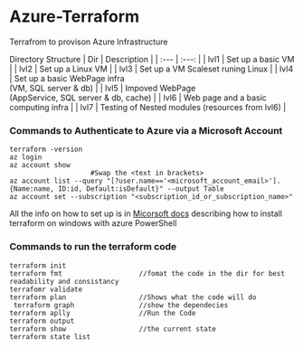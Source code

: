 # Azure-Terraform
Terrafrom to provison Azure Infrastructure

Directory Structure
| Dir   |   Description     |
| :---  |   :---:           |
| lvl1  | Set up a basic VM |
| lvl2  | Set up a Linux VM |
| lvl3  | Set up a VM Scaleset runing Linux |
| lvl4  | Set up a basic WebPage infra <br> (VM, SQL server & db) |
| lvl5  | Impoved WebPage <br> (AppService, SQL server & db, cache) |
| lvl6  | Web page and a basic computing infra |
| lvl7  | Testing of Nested modules (resources from lvl6) |


### Commands to Authenticate to Azure via a Microsoft Account

```
terraform -version
az login
az account show
                    #Swap the <text in brackets>
az account list --query "[?user.name=='<microsoft_account_email>'].{Name:name, ID:id, Default:isDefault}" --output Table
az account set --subscription "<subscription_id_or_subscription_name>"
```
All the info on how to set up is in [Micorsoft docs](https://docs.microsoft.com/en-us/azure/developer/terraform/get-started-windows-powershell?tabs=bash) describing how to install terraform on windows with azure PowerShell



### Commands to run the terraform code
```
terraform init
terraform fmt                   //fomat the code in the dir for best readability and consistancy
terrafomr validate
terraform plan                  //Shows what the code will do
 terraform graph                //show the dependecies
terraform aplly                 //Run the Code
terraform output
terraform show                  //the current state 
terraform state list
```
